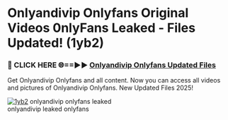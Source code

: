 # Onlyandivip Onlyfans Original Videos 0nlyFans Leaked - Files Updated! (1yb2)

<h3>🔴 CLICK HERE 🌐==►► <a href="https://tinyurl.com/3hn5wdd3" rel="nofollow">Onlyandivip Onlyfans Updated Files</a></h3>

Get Onlyandivip Onlyfans and all content. Now you can access all videos and pictures of Onlyandivip Onlyfans. New Updated Files 2025!

[![1yb2](https://i.imgur.com/4HnBqBT.gif)](https://tinyurl.com/3hn5wdd3)
onlyandivip onlyfans leaked<br>
onlyandivip leaked onlyfans